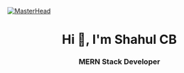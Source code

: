 [![MasterHead](https://media.licdn.com/dms/image/D5616AQHWqwdYGfdmsg/profile-displaybackgroundimage-shrink_350_1400/0/1689845015000?e=1697068800&v=beta&t=DV9C-mkcUgws14MfnoPqOcIQJSFn1jd7NC1wFVyRoYY)]()
<h1 align="center">Hi 👋, I'm Shahul CB</h1>
<h3 align="center">MERN Stack Developer</h3>
